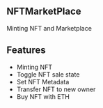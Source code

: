 ## NFTMarketPlace

Minting NFT and Marketplace

## Features

- Minting NFT
- Toggle NFT sale state
- Set NFT Metadata
- Transfer NFT to new owner
- Buy NFT with ETH
